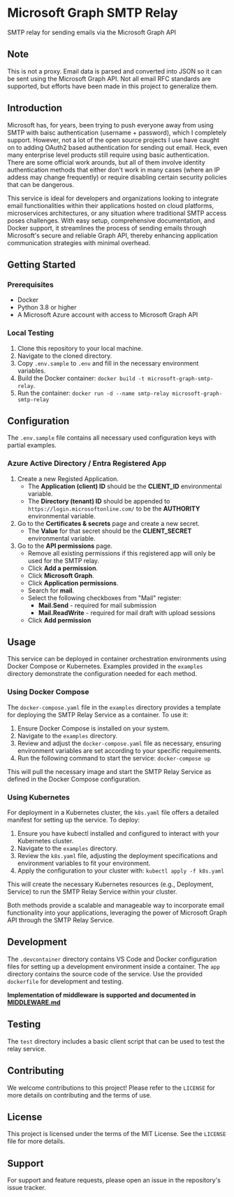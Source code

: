 # Microsoft Graph SMTP Relay
SMTP relay for sending emails via the Microsoft Graph API

## Note
This is not a proxy. Email data is parsed and converted into JSON so it can be sent using the Microsoft Graph API. Not all email RFC standards are supported, but efforts have been made in this project to generalize them.

## Introduction
Microsoft has, for years, been trying to push everyone away from using SMTP with baisc authentication (username + password), which I completely support. However, not a lot of the open source projects I use have caught on to adding OAuth2 based authentication for sending out email. Heck, even many enterprise level products still require using basic authentication. There are some official work arounds, but all of them involve identity authentication methods that either don't work in many cases (where an IP addess may change frequently) or require disabling certain security policies that can be dangerous.

This service is ideal for developers and organizations looking to integrate email functionalities within their applications hosted on cloud platforms, microservices architectures, or any situation where traditional SMTP access poses challenges. With easy setup, comprehensive documentation, and Docker support, it streamlines the process of sending emails through Microsoft's secure and reliable Graph API, thereby enhancing application communication strategies with minimal overhead.

## Getting Started

### Prerequisites
- Docker
- Python 3.8 or higher
- A Microsoft Azure account with access to Microsoft Graph API

### Local Testing
1. Clone this repository to your local machine.
2. Navigate to the cloned directory.
3. Copy `.env.sample` to `.env` and fill in the necessary environment variables.
4. Build the Docker container: `docker build -t microsoft-graph-smtp-relay`.
5. Run the container: `docker run -d --name smtp-relay microsoft-graph-smtp-relay`

## Configuration
The `.env.sample` file contains all necessary used configuration keys with partial examples.

### Azure Active Directory / Entra Registered App
1. Create a new Registed Application.
    - The **Application (client) ID** should be the **CLIENT_ID** environmental variable.
    - The **Directory (tenant) ID** should be appended to `https://login.microsoftonline.com/` to be the **AUTHORITY** environmental variable.
2. Go to the **Certificates & secrets** page and create a new secret.
    - The **Value** for that secret should be the **CLIENT_SECRET** environmental variable.
3. Go to the **API permissions** page.
    - Remove all existing permissions if this registered app will only be used for the SMTP relay.
    - Click **Add a permission**.
    - Click **Microsoft Graph**.
    - Click **Application permissions**.
    - Search for **mail**.
    - Select the following checkboxes from "Mail" register:
        - **Mail.Send** - required for mail submission
        - **Mail.ReadWrite** - required for mail draft with upload sessions
    - Click **Add permission**

## Usage

This service can be deployed in container orchestration environments using Docker Compose or Kubernetes. Examples provided in the `examples` directory demonstrate the configuration needed for each method.

### Using Docker Compose

The `docker-compose.yaml` file in the `examples` directory provides a template for deploying the SMTP Relay Service as a container. To use it:

1. Ensure Docker Compose is installed on your system.
2. Navigate to the `examples` directory.
3. Review and adjust the `docker-compose.yaml` file as necessary, ensuring environment variables are set according to your specific requirements.
4. Run the following command to start the service: `docker-compose up`

This will pull the necessary image and start the SMTP Relay Service as defined in the Docker Compose configuration.

### Using Kubernetes

For deployment in a Kubernetes cluster, the `k8s.yaml` file offers a detailed manifest for setting up the service. To deploy:

1. Ensure you have kubectl installed and configured to interact with your Kubernetes cluster.
2. Navigate to the `examples` directory.
3. Review the `k8s.yaml` file, adjusting the deployment specifications and environment variables to fit your environment.
4. Apply the configuration to your cluster with: `kubectl apply -f k8s.yaml`

This will create the necessary Kubernetes resources (e.g., Deployment, Service) to run the SMTP Relay Service within your cluster.

Both methods provide a scalable and manageable way to incorporate email functionality into your applications, leveraging the power of Microsoft Graph API through the SMTP Relay Service.

## Development
The `.devcontainer` directory contains VS Code and Docker configuration files for setting up a development environment inside a container.
The `app` directory contains the source code of the service.
Use the provided `dockerfile` for development and testing.

**Implementation of middleware is supported and documented in [MIDDLEWARE.md](./MIDDLEWARE.md)**

## Testing
The `test` directory includes a basic client script that can be used to test the relay service.

## Contributing
We welcome contributions to this project! Please refer to the `LICENSE` for more details on contributing and the terms of use.

## License
This project is licensed under the terms of the MIT License. See the `LICENSE` file for more details.

## Support
For support and feature requests, please open an issue in the repository's issue tracker.
